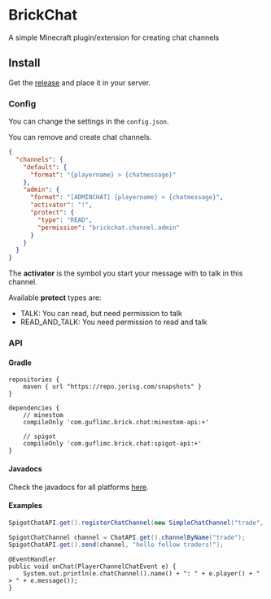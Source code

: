 # BrickChat

A simple Minecraft plugin/extension for creating chat channels

## Install

Get the [release](https://github.com/GufliMC/BrickChat/releases) and place it in your server.

### Config

You can change the settings in the `config.json`.

You can remove and create chat channels.
```json
{
  "channels": {
    "default": {
      "format": "{playername} > {chatmessage}"
    },
    "admin": {
      "format": "[ADMINCHAT] {playername} > {chatmessage}",
      "activator": "!",
      "protect": {
        "type": "READ",
        "permission": "brickchat.channel.admin"
      }
    }
  }
}
```

The **activator** is the symbol you start your message with to talk in this channel.

Available **protect** types are: 
* TALK: You can read, but need permission to talk
* READ_AND_TALK: You need permission to read and talk

### API

#### Gradle
```
repositories {
    maven { url "https://repo.jorisg.com/snapshots" }
}

dependencies {
    // minestom
    compileOnly 'com.guflimc.brick.chat:minestom-api:+'
    
    // spigot
    compileOnly 'com.guflimc.brick.chat:spigot-api:+'
}
```

#### Javadocs

Check the javadocs for all platforms [here](https://guflimc.github.io/BrickChat/).

#### Examples

```java
SpigotChatAPI.get().registerChatChannel(new SimpleChatChannel("trade", "$", "[TRADE] {playername} > {chatmessage}"));

SpigotChatChannel channel = ChatAPI.get().channelByName("trade");
SpigotChatAPI.get().send(channel, "hello fellow traders!");
```

```
@EventHandler
public void onChat(PlayerChannelChatEvent e) {
    System.out.println(e.chatChannel().name() + ": " + e.player() + " > " + e.message());
}
```
